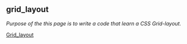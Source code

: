 ## grid_layout

*Purpose of the this page is to write a code that learn a CSS Grid-layout.*

[Grid_layout](https://zlhshn.github.io/grid_layout/)
